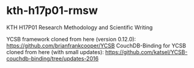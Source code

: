 # kth-h17p01-rmsw
KTH H17P01 Research Methodology and Scientific Writing


YCSB framework cloned from here (version 0.12.0): https://github.com/brianfrankcooper/YCSB
CouchDB-Binding for YCSB cloned from here (with small updates): https://github.com/katsel/YCSB-couchdb-binding/tree/updates-2016

